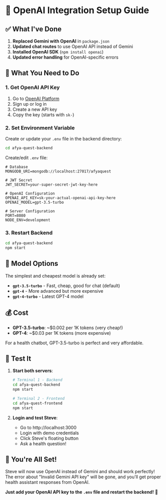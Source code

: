 # 🤖 OpenAI Integration Setup Guide

## ✅ **What I've Done**

1. **Replaced Gemini with OpenAI** in `package.json`
2. **Updated chat routes** to use OpenAI API instead of Gemini
3. **Installed OpenAI SDK** (`npm install openai`)
4. **Updated error handling** for OpenAI-specific errors

## 🔧 **What You Need to Do**

### 1. **Get OpenAI API Key**
1. Go to [OpenAI Platform](https://platform.openai.com/api-keys)
2. Sign up or log in
3. Create a new API key
4. Copy the key (starts with `sk-`)

### 2. **Set Environment Variable**
Create or update your `.env` file in the backend directory:

```bash
cd afya-quest-backend
```

Create/edit `.env` file:
```env
# Database
MONGODB_URI=mongodb://localhost:27017/afyaquest

# JWT Secret
JWT_SECRET=your-super-secret-jwt-key-here

# OpenAI Configuration
OPENAI_API_KEY=sk-your-actual-openai-api-key-here
OPENAI_MODEL=gpt-3.5-turbo

# Server Configuration
PORT=8080
NODE_ENV=development
```

### 3. **Restart Backend**
```bash
cd afya-quest-backend
npm start
```

## 🎯 **Model Options**

The simplest and cheapest model is already set:
- **`gpt-3.5-turbo`** - Fast, cheap, good for chat (default)
- **`gpt-4`** - More advanced but more expensive
- **`gpt-4-turbo`** - Latest GPT-4 model

## 💰 **Cost**

- **GPT-3.5-turbo**: ~$0.002 per 1K tokens (very cheap!)
- **GPT-4**: ~$0.03 per 1K tokens (more expensive)

For a health chatbot, GPT-3.5-turbo is perfect and very affordable.

## 🧪 **Test It**

1. **Start both servers**:
   ```bash
   # Terminal 1 - Backend
   cd afya-quest-backend
   npm start

   # Terminal 2 - Frontend
   cd afya-quest-frontend
   npm start
   ```

2. **Login and test Steve**:
   - Go to http://localhost:3000
   - Login with demo credentials
   - Click Steve's floating button
   - Ask a health question!

## 🚀 **You're All Set!**

Steve will now use OpenAI instead of Gemini and should work perfectly! The error about "Invalid Gemini API key" will be gone, and you'll get proper health assistant responses from OpenAI.

**Just add your OpenAI API key to the `.env` file and restart the backend!** 🎉
